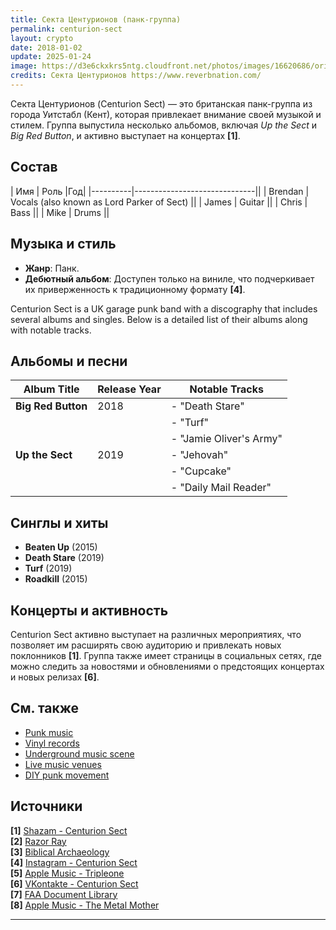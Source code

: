 ```yaml
---
title: Секта Центурионов (панк-группа)
permalink: centurion-sect
layout: crypto
date: 2018-01-02
update: 2025-01-24
image: https://d3e6ckxkrs5ntg.cloudfront.net/photos/images/16620686/original/crop:x0y0w1500h1000/hash:1464184319/1386711684_05-08-13_107sml.jpg?1464184319
credits: Секта Центурионов https://www.reverbnation.com/
---
```


Секта Центурионов (Centurion Sect) — это британская панк-группа из города Уитстабл (Кент), которая привлекает внимание своей музыкой и стилем. Группа выпустила несколько альбомов, включая *Up the Sect* и *Big Red Button*, и активно выступает на концертах **[1]**.

## Состав

| Имя     | Роль                         |Год|
|----------|------------------------------||
| Brendan  | Vocals (also known as Lord Parker of Sect) ||
| James    | Guitar                        ||
| Chris    | Bass                          ||
| Mike     | Drums                         ||


## Музыка и стиль
- **Жанр**: Панк.
- **Дебютный альбом**: Доступен только на виниле, что подчеркивает их приверженность к традиционному формату **[4]**.

Centurion Sect is a UK garage punk band with a discography that includes several albums and singles. Below is a detailed list of their albums along with notable tracks.

## Альбомы и песни

| **Album Title**      | **Release Year** | **Notable Tracks**                      |
|----------------------|------------------|-----------------------------------------|
| **Big Red Button**   | 2018             | - "Death Stare"                        |
|                      |                  | - "Turf"                               |
|                      |                  | - "Jamie Oliver's Army"               |
| **Up the Sect**      | 2019             | - "Jehovah"                            |
|                      |                  | - "Cupcake"                            |
|                      |                  | - "Daily Mail Reader"                   |

## Синглы и хиты

- **Beaten Up** (2015)
- **Death Stare** (2019)
- **Turf** (2019)
- **Roadkill** (2015)

## Концерты и активность

Centurion Sect активно выступает на различных мероприятиях, что позволяет им расширять свою аудиторию и привлекать новых поклонников **[1]**. Группа также имеет страницы в социальных сетях, где можно следить за новостями и обновлениями о предстоящих концертах и новых релизах **[6]**.


## См. также

- [Punk music](punk-music)
- [Vinyl records](vinyl-records)
- [Underground music scene](underground-music-scene)
- [Live music venues](live-music-venues)
- [DIY punk movement](diy-punk-movement)

## Источники

**[1]** [Shazam - Centurion Sect](https://www.shazam.com/ru-ru/artist/centurion-sect/1435508648)  
**[2]** [Razor Ray](https://www.razorray.pl)  
**[3]** [Biblical Archaeology](https://www.biblicalarchaeology.org/daily/biblical-topics/new-testament/the-strange-ending-of-the-gospel-of-mark-and-why-it-makes-all-the-difference/)  
**[4]** [Instagram - Centurion Sect](https://www.instagram.com/centurionsect/p/BneClR1FPyF/?locale=zh-hans&hl=af)  
**[5]** [Apple Music - Tripleone](https://music.apple.com/us/artist/tripleone/359365518)  
**[6]** [VKontakte - Centurion Sect](https://vk.com/centurion_v)  
**[7]** [FAA Document Library](https://www.faa.gov/documentLibrary/media/Order/7340.2G_Bsc_dtd_1-5-17.pdf)  
**[8]** [Apple Music - The Metal Mother](https://music.apple.com/us/artist/the-metal-mother/1438434361?l=fr-FR)  

---
<!-- Prompt:
- Не менять язык статьи, сохранять оригинальный язык.  
- Если тема оформлена как "Имя Фамилия", заголовок должен быть "Фамилия, Имя".  
- Изменить title: A Template на основной топик в статье.  
- Создать permalink: на основе title.  
- Изменить заголовок раздела "Citations" на ## Citations.  
- Оформить ссылки в разделе "Citations" в формате: **[1]** [URL](URL).  
- При ссылке на источник в тексте, использовать формат: **[x]**, **[x]**.  
- Убедиться, что номера цитат соответствуют записям в разделе "Citations".  
- Сделать номера цитат кликабельными по указанному выше формату.  
- Добавить список связанных тем в том же формате.  
- Использовать шаблон - "[Название темы](ссылка-на-тему)" для каждого пункта.  
- Раздел ## See also должен включаться автоматически в конец статьи.  
- Результат в md коде  
- Оставить этот Prompt после редактирования в конце кода.  
-->
